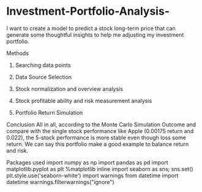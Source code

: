# Investment-Portfolio-Analysis-

I want to create a model to predict a stock long-term price that can generate some thoughtful insights to help me adjusting my investment portfolio.

Methods
1. Searching data points 

2. Data Source Selection

3. Stock normalization and overview analysis

4. Stock profitable ability and risk measurement analysis

5. Portfolio Return Simulation  

Conclusion
All in all, according to the Monte Carlo Simulation Outcome and compare with the single stock performance like Apple (0.00175 return and 0.022), the 5-stock performance is more stable even though loss some return. We can say this portfolio make a good example to balance return and risk.



Packages used
import numpy as np
import pandas as pd
import matplotlib.pyplot as plt
%matplotlib inline
import seaborn as sns; sns.set()
plt.style.use('seaborn-white')
import warnings
from datetime import datetime
warnings.filterwarnings("ignore")
